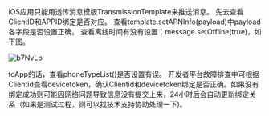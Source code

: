 iOS应用只能用透传消息模版TransmissionTemplate来推送消息。
先去查看ClientID和APPID绑定是否对应。
查看template.setAPNInfo(payload)中payload各字段是否设置正确。
查看离线时间有没有设置：message.setOffline(true)，如下图。

![b7NvLp](https://gitee.com/threecornerstones/ThreeCornerstones_Pic/raw/master/uPic/b7NvLp.png)

toApp的话，查看phoneTypeList()是否设置有误。
开发者平台故障排查中可根据Clientid查看devicetoken，确认Clientid和devicetoken绑定是否正确。如果没有绑定成功则可能因网络问题导致信息没有提交上来，24小时后会自动更新绑定关系（如果是测试过程，则可以找技术支持协助处理一下)。